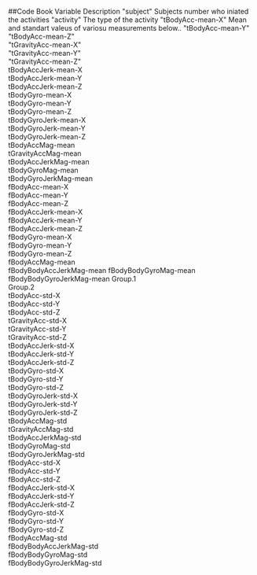 ##Code Book
Variable						Description
"subject"                   	Subjects number who iniated the activities
"activity"                  	The type of the activity
"tBodyAcc-mean-X"          		Mean and standart valeus of variosu measurements below..
"tBodyAcc-mean-Y"           
"tBodyAcc-mean-Z"           
"tGravityAcc-mean-X"       
"tGravityAcc-mean-Y"        
"tGravityAcc-mean-Z"       
tBodyAccJerk-mean-X      
tBodyAccJerk-mean-Y       
tBodyAccJerk-mean-Z       
tBodyGyro-mean-X         
tBodyGyro-mean-Y          
tBodyGyro-mean-Z          
tBodyGyroJerk-mean-X     
tBodyGyroJerk-mean-Y      
tBodyGyroJerk-mean-Z      
tBodyAccMag-mean         
tGravityAccMag-mean       
tBodyAccJerkMag-mean      
tBodyGyroMag-mean        
tBodyGyroJerkMag-mean     
fBodyAcc-mean-X           
fBodyAcc-mean-Y          
fBodyAcc-mean-Z           
fBodyAccJerk-mean-X       
fBodyAccJerk-mean-Y      
fBodyAccJerk-mean-Z       
fBodyGyro-mean-X          
fBodyGyro-mean-Y         
fBodyGyro-mean-Z          
fBodyAccMag-mean          
fBodyBodyAccJerkMag-mean 
fBodyBodyGyroMag-mean     
fBodyBodyGyroJerkMag-mean 
Group.1                  
Group.2                   
tBodyAcc-std-X            
tBodyAcc-std-Y           
tBodyAcc-std-Z            
tGravityAcc-std-X         
tGravityAcc-std-Y        
tGravityAcc-std-Z         
tBodyAccJerk-std-X        
tBodyAccJerk-std-Y       
tBodyAccJerk-std-Z        
tBodyGyro-std-X           
tBodyGyro-std-Y          
tBodyGyro-std-Z           
tBodyGyroJerk-std-X       
tBodyGyroJerk-std-Y      
tBodyGyroJerk-std-Z       
tBodyAccMag-std           
tGravityAccMag-std       
tBodyAccJerkMag-std       
tBodyGyroMag-std          
tBodyGyroJerkMag-std     
fBodyAcc-std-X            
fBodyAcc-std-Y            
fBodyAcc-std-Z           
fBodyAccJerk-std-X        
fBodyAccJerk-std-Y        
fBodyAccJerk-std-Z       
fBodyGyro-std-X           
fBodyGyro-std-Y           
fBodyGyro-std-Z          
fBodyAccMag-std           
fBodyBodyAccJerkMag-std   
fBodyBodyGyroMag-std     
fBodyBodyGyroJerkMag-std 